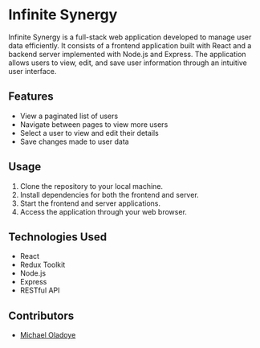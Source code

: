 # Infinite Synergy

Infinite Synergy is a full-stack web application developed to manage user data efficiently. It consists of a frontend application built with React and a backend server implemented with Node.js and Express. The application allows users to view, edit, and save user information through an intuitive user interface.

## Features

- View a paginated list of users
- Navigate between pages to view more users
- Select a user to view and edit their details
- Save changes made to user data

## Usage

1. Clone the repository to your local machine.
2. Install dependencies for both the frontend and server.
3. Start the frontend and server applications.
4. Access the application through your web browser.

## Technologies Used

- React
- Redux Toolkit
- Node.js
- Express
- RESTful API

## Contributors

- [Michael Oladoye](https://github.com/jimike110)
